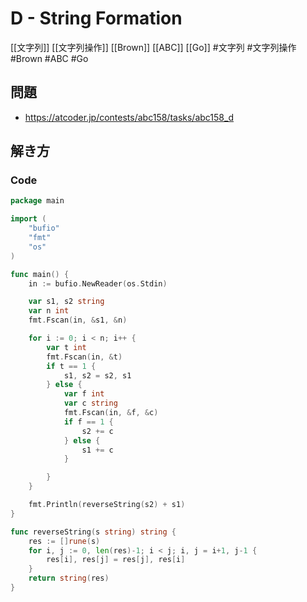 # D - String Formation
[[文字列]] [[文字列操作]] [[Brown]] [[ABC]] [[Go]]
#文字列 #文字列操作 #Brown #ABC #Go 

## 問題
- https://atcoder.jp/contests/abc158/tasks/abc158_d

## 解き方
### Code
```go
package main

import (
	"bufio"
	"fmt"
	"os"
)

func main() {
	in := bufio.NewReader(os.Stdin)

	var s1, s2 string
	var n int
	fmt.Fscan(in, &s1, &n)

	for i := 0; i < n; i++ {
		var t int
		fmt.Fscan(in, &t)
		if t == 1 {
			s1, s2 = s2, s1
		} else {
			var f int
			var c string
			fmt.Fscan(in, &f, &c)
			if f == 1 {
				s2 += c
			} else {
				s1 += c
			}

		}
	}

	fmt.Println(reverseString(s2) + s1)
}

func reverseString(s string) string {
	res := []rune(s)
	for i, j := 0, len(res)-1; i < j; i, j = i+1, j-1 {
		res[i], res[j] = res[j], res[i]
	}
	return string(res)
}
```